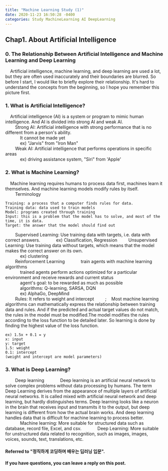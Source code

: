 ```yaml
---
title: "Machine Learning Study (1)"
date: 2020-11-23 16:50:28 -0400
categories: Study MachineLearning AI DeepLearning
---
```


## Chap1. About Artificial Intelligence
### 0. The Relationship Between Artificial Intelligence and Machine Learning and Deep Learning
&nbsp;&nbsp;&nbsp;&nbsp;Artificial intelligence, machine learning, and deep learning are used a lot, but they are often used inaccurately and their boundaries are blurred. So before I start, I would like to briefly explore their relationship. It's hard to understand the concepts from the beginning, so I hope you remember this picture first.

### 1. What is Artificial Intelligence?
&nbsp;&nbsp;&nbsp;&nbsp;Artificial intelligence (AI) is a system or program to mimic human intelligence. And AI is divided into strong AI and weak AI.  
&nbsp;&nbsp;&nbsp;&nbsp;&nbsp;&nbsp;&nbsp;&nbsp;Strong AI: Artificial intelligence with strong performance that is no different from a person's ability.  
&nbsp;&nbsp;&nbsp;&nbsp;&nbsp;&nbsp;&nbsp;&nbsp;&nbsp;&nbsp;&nbsp;&nbsp;It cannot be made yet  
&nbsp;&nbsp;&nbsp;&nbsp;&nbsp;&nbsp;&nbsp;&nbsp;&nbsp;&nbsp;&nbsp;&nbsp;ex) "Jarvis" from "Iron Man"  
&nbsp;&nbsp;&nbsp;&nbsp;&nbsp;&nbsp;&nbsp;&nbsp;Weak AI: Artificial intelligence that performs operations in specific areas  
&nbsp;&nbsp;&nbsp;&nbsp;&nbsp;&nbsp;&nbsp;&nbsp;&nbsp;&nbsp;&nbsp;&nbsp;ex) driving assistance system, "Siri" from 'Apple'

### 2. What is Machine Learning?
&nbsp;&nbsp;&nbsp;&nbsp;Machine learning requires humans to process data first, machines learn it themselves. And machine learning models modify rules by itself.
&nbsp;&nbsp;&nbsp;&nbsp;&nbsp;&nbsp;&nbsp;&nbsp;Terminology  
```
Training: a process that a computer finds rules for data.
Training data: data used to train models  
Model: programs created through training  
Input: this is a problem that the model has to solve, and most of the time, it is data.  
Target: the answer that the model should find out  
```
&nbsp;&nbsp;&nbsp;&nbsp;&nbsp;&nbsp;&nbsp;&nbsp;Supervised Learning: Use training data with targets, i.e. data with correct answers.
&nbsp;&nbsp;&nbsp;&nbsp;&nbsp;&nbsp;&nbsp;&nbsp;&nbsp;&nbsp;&nbsp;&nbsp;ex) Classification, Regression
&nbsp;&nbsp;&nbsp;&nbsp;&nbsp;&nbsp;&nbsp;&nbsp;Unsupervised Learning: Use training data without targets, which means that the model makes the correct answer on its own.  
&nbsp;&nbsp;&nbsp;&nbsp;&nbsp;&nbsp;&nbsp;&nbsp;&nbsp;&nbsp;&nbsp;&nbsp;ex) clustering  
&nbsp;&nbsp;&nbsp;&nbsp;&nbsp;&nbsp;&nbsp;&nbsp;Reinforcement Learning
&nbsp;&nbsp;&nbsp;&nbsp;&nbsp;&nbsp;&nbsp;&nbsp;&nbsp;&nbsp;&nbsp;&nbsp;train agents with machine learning algorithms  
&nbsp;&nbsp;&nbsp;&nbsp;&nbsp;&nbsp;&nbsp;&nbsp;&nbsp;&nbsp;&nbsp;&nbsp;trained agents perform actions optimized for a particular environment and receive rewards and current status  
&nbsp;&nbsp;&nbsp;&nbsp;&nbsp;&nbsp;&nbsp;&nbsp;&nbsp;&nbsp;&nbsp;&nbsp;agent's goal: to be rewarded as much as possible  
&nbsp;&nbsp;&nbsp;&nbsp;&nbsp;&nbsp;&nbsp;&nbsp;&nbsp;&nbsp;&nbsp;&nbsp;algorithms: Q-learning, SARSA, DQN  
&nbsp;&nbsp;&nbsp;&nbsp;&nbsp;&nbsp;&nbsp;&nbsp;&nbsp;&nbsp;&nbsp;&nbsp;ex) AlphaGo, DeepMind  
&nbsp;&nbsp;&nbsp;&nbsp;&nbsp;&nbsp;&nbsp;&nbsp;Rules: It refers to weight and intercept
&nbsp;&nbsp;&nbsp;&nbsp;&nbsp;&nbsp;&nbsp;&nbsp;;&nbsp;&nbsp;&nbsp;&nbsp;Most machine learning algorithms can mathematically express the relationship between training data and rules. And if the predicted and actual target values do not match, the rules in the model must be modified.The model modifies the rules according to the loss function to be detailed later. So learning is done by finding the highest value of the loss function.
```
ex) 1.5x + 0.1 = y
x: input
y: target
1.5: weight
0.1: intercept
(weight and intercept are model parameters)
```

### 3. What is Deep Learning?
&nbsp;&nbsp;&nbsp;&nbsp;&nbsp;&nbsp;&nbsp;&nbsp;Deep learning
&nbsp;&nbsp;&nbsp;&nbsp;&nbsp;&nbsp;&nbsp;&nbsp;&nbsp;&nbsp;&nbsp;&nbsp;Deep learning is an artificial neural network to solve complex problems without data processing by humans. The term Deep Learning derives from the appearance of multiple layers of artificial neural networks. It is called mixed with artificial neural network and deep learning, but hardly distinguishes terms. Deep learning looks like a neuron in the brain that receives input and transmits it to the output, but deep learning is different from how the actual brain works. And deep learning handles data that is difficult for machine learning to process better.
&nbsp;&nbsp;&nbsp;&nbsp;&nbsp;&nbsp;&nbsp;&nbsp;&nbsp;&nbsp;&nbsp;&nbsp;Machine learning: More suitable for structured data such as database, record file, Excel, and csv.
&nbsp;&nbsp;&nbsp;&nbsp;&nbsp;&nbsp;&nbsp;&nbsp;&nbsp;&nbsp;&nbsp;&nbsp;Deep Learning: More suitable for unstructured data related to recognition, such as images, images, voices, sounds, text, translations, etc.

#### Referred to "정직하게 코딩하며 배우는 딥러닝 입문".
#### If you have questions, you can leave a reply on this post.
